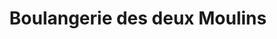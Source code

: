 ---
title: "Boulangerie des deux Moulins"
url: /ploeren/boulangerie-des-deux-moulins/
shop: Bäckerei
---